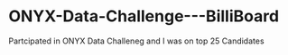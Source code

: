 # ONYX-Data-Challenge---BilliBoard
Partcipated in ONYX Data Challeneg and I was on top 25 Candidates
